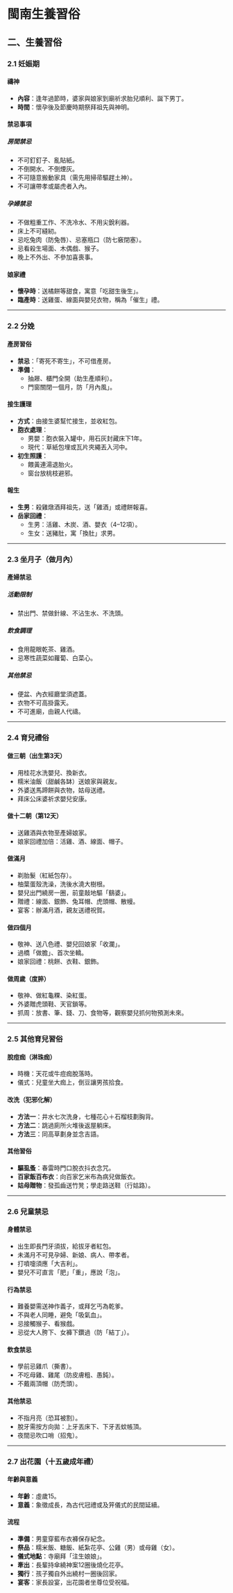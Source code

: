 # 閩南生養習俗

## 二、生養習俗

### 2.1 妊娠期

#### 禱神
- **內容**：逢年過節時，婆家與娘家到廟祈求胎兒順利、誕下男丁。
- **時間**：懷孕後及節慶時期祭拜祖先與神明。

#### 禁忌事項

##### 房間禁忌
- 不可釘釘子、亂貼紙。
- 不倒開水、不倒煙灰。
- 不可隨意搬動家具（需先用掃帚驅趕土神）。
- 不可讓帶孝或屬虎者入內。

##### 孕婦禁忌
- 不做粗重工作、不洗冷水、不用尖銳利器。
- 床上不可縫紉。
- 忌吃兔肉（防兔唇）、忌塞瓶口（防七竅閉塞）。
- 忌看殺生場面、木偶戲、猴子。
- 晚上不外出、不參加喜喪事。

#### 娘家禮
- **懷孕時**：送橘餅等甜食，寓意「吃甜生後生」。
- **臨產時**：送雞蛋、線面與嬰兒衣物，稱為「催生」禮。

---

### 2.2 分娩

#### 產房習俗
- **禁忌**：「寄死不寄生」，不可借產房。
- **準備**：
  - 抽屜、櫃門全開（助生產順利）。
  - 門窗關閉一個月，防「月內風」。

#### 接生護理
- **方式**：由接生婆幫忙接生，並收紅包。
- **胞衣處理**：
  - 男嬰：胞衣裝入罐中，用石灰封藏床下1年。
  - 現代：草紙包埋或瓦片夾繩丟入河中。
- **初生照護**：
  - 餵黃連湯退胎火。
  - 窗台放桃枝避邪。

#### 報生
- **生男**：殺雞燉酒拜祖先，送「雞酒」或禮餅報喜。
- **岳家回禮**：
  - 生男：活雞、木炭、酒、嬰衣（4–12項）。
  - 生女：送豬肚，寓「換肚」求男。

---

### 2.3 坐月子（做月內）

#### 產婦禁忌

##### 活動限制
- 禁出門、禁做針線、不沾生水、不洗頭。

##### 飲食調理
- 食用龍眼乾茶、雞酒。
- 忌寒性蔬菜如蘿蔔、白菜心。

##### 其他禁忌
- 便盆、內衣經廳堂須遮蓋。
- 衣物不可高掛露天。
- 不可進廟，由親人代禱。

---

### 2.4 育兒禮俗

#### 做三朝（出生第3天）
- 用桂花水洗嬰兒、換新衣。
- 糯米油飯（甜鹹各缽）送娘家與親友。
- 外婆送馬蹄餅與衣物，姑母送禮。
- 拜床公床婆祈求嬰兒安康。

#### 做十二朝（第12天）
- 送雞酒與衣物至產婦娘家。
- 娘家回禮加倍：活雞、酒、線面、帽子。

#### 做滿月
- 剃胎髮（紅紙包存）。
- 柚葉蛋殼洗澡，洗後水澆大樹根。
- 嬰兒出門繞房一圈，前童敲地驅「鷂婆」。
- 贈禮：線面、銀飾、兔耳帽、虎頭帽、散幔。
- 宴客：辦滿月酒，親友送禮祝賀。

#### 做四個月
- 敬神、送八色禮、嬰兒回娘家「收瀾」。
- 過橋「做膽」、首次坐轎。
- 娘家回禮：桃餅、衣鞋、銀飾。

#### 做周歲（度脺）
- 敬神、做紅龜粿、染紅蛋。
- 外婆贈虎頭鞋、天官鎖等。
- 抓周：放書、筆、錢、刀、食物等，觀察嬰兒抓何物預測未來。

---

### 2.5 其他育兒習俗

#### 脫痘痂（淋珠痂）
- 時機：天花或牛痘痂脫落時。
- 儀式：兒童坐大痂上，倒豆讓男孩拾食。

#### 改洗（犯邪化解）
- **方法一**：井水七次洗身，七種花心＋石榴枝劃胸背。
- **方法二**：跳過廁所火堆後返屋躺床。
- **方法三**：同高草劃身並念吉語。

#### 其他習俗
- **驅虱蚤**：春雷時門口脫衣抖衣念咒。
- **百家飯百布衣**：向百家乞米布為病兒做飯衣。
- **姑母贈物**：發孤齒送竹凳；學走路送鞋（行姑路）。

---

### 2.6 兒童禁忌

#### 身體禁忌
- 出生即長門牙須拔，給拔牙者紅包。
- 未滿月不可見孕婦、新娘、病人、帶孝者。
- 打噴嚏須應「大吉利」。
- 嬰兒不可直言「肥」「重」，應說「泡」。

#### 行為禁忌
- 難養嬰需送神作義子，或拜乞丐為乾爹。
- 不與老人同睡，避免「吸氣血」。
- 忌接觸猴子、看猴戲。
- 忌從大人胯下、女褲下鑽過（防「結丁」）。

#### 飲食禁忌
- 學前忌雞爪（撕書）。
- 不吃母雞、雞尾（防皮膚粗、愚鈍）。
- 不戴兩頂帽（防禿頭）。

#### 其他禁忌
- 不指月亮（恐耳被割）。
- 脫牙需按方向拋：上牙丟床下、下牙丟蚊帳頂。
- 夜間忌吹口哨（招鬼）。

---

### 2.7 出花園（十五歲成年禮）

#### 年齡與意義
- **年齡**：虛歲15。
- **意義**：象徵成長，為古代冠禮或及笄儀式的民間延續。

#### 流程
- **準備**：男童穿藍布衣褲保存紀念。
- **祭品**：糯米飯、糖飯、紙紮花亭、公雞（男）或母雞（女）。
- **儀式地點**：寺廟拜「注生娘娘」。
- **牽出**：長輩持傘繞神案12圈後燒化花亭。
- **獨行**：孩子獨自外出繞村一圈後回家。
- **宴客**：家長設宴，出花園者坐尊位受祝福。
